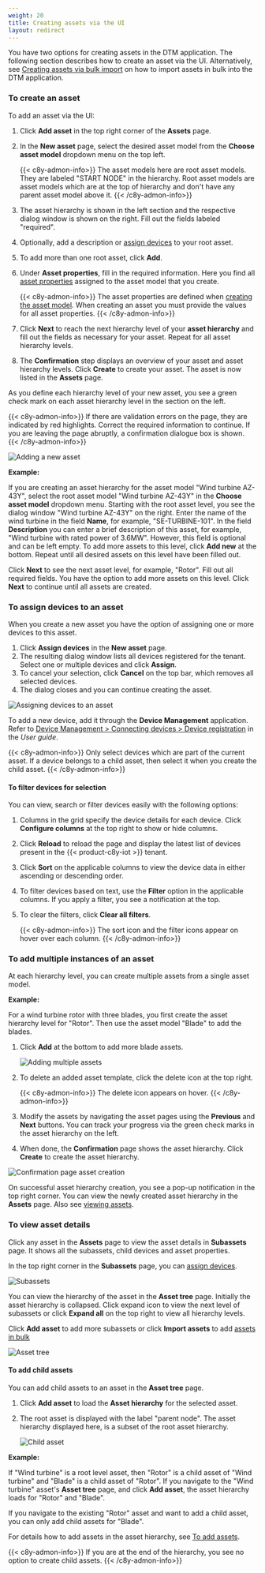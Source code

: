 ```yaml
---
weight: 20
title: Creating assets via the UI
layout: redirect
---
```


You have two options for creating assets in the DTM application.
The following section describes how to create an asset via the UI.
Alternatively, see [Creating assets via bulk import](/dtm/asset-hierarchy/#creating-assets-bulk-import) on how to import assets in bulk into the DTM application.

<a name="create-asset"></a>
### To create an asset

To add an asset via the UI:

1. Click **Add asset** in the top right corner of the **Assets** page.

2. In the **New asset** page, select the desired asset model from the **Choose asset model** dropdown menu on the top left.

    {{< c8y-admon-info>}}
The asset models here are root asset models.
They are labeled "START NODE" in the hierarchy.
Root asset models are asset models which are at the top of hierarchy and don't have any parent asset model above it.
    {{< /c8y-admon-info>}}

3. The asset hierarchy is shown in the left section and the respective dialog window is shown on the right. Fill out the fields labeled "required".

4. Optionally, add a description or [assign devices](#assign-devices-to-asset) to your root asset.

5. To add more than one root asset, click **Add**.

6. Under **Asset properties**, fill in the required information. Here you find all [asset properties](/dtm/asset-types/#property-library) assigned to the asset model that you create.

    {{< c8y-admon-info>}}
 The asset properties are defined when [creating the asset model](/dtm/asset-types/#create-asset-type).
 When creating an asset you must provide the values for all asset properties.
    {{< /c8y-admon-info>}}

7. Click **Next** to reach the next hierarchy level of your **asset hierarchy** and fill out the fields as necessary for your asset. Repeat for all asset hierarchy levels.

8. The **Confirmation** step displays an overview of your asset and asset hierarchy levels. Click **Create** to create your asset. The asset is now listed in the **Assets** page.

As you define each hierarchy level of your new asset, you see a green check mark on each asset hierarchy level in the section on the left.

{{< c8y-admon-info>}}
If there are validation errors on the page, they are indicated by red highlights.
Correct the required information to continue.
If you are leaving the page abruptly, a confirmation dialogue box is shown.
{{< /c8y-admon-info>}}

![Adding a new asset](/images/dtm/assets/dtm-assets-new-asset.png)

**Example:**

If you are creating an asset hierarchy for the asset model "Wind turbine AZ-43Y", select the root asset model "Wind turbine AZ-43Y" in the **Choose asset model** dropdown menu. Starting with the root asset level, you see the dialog window "Wind turbine AZ-43Y" on the right.
Enter the name of the wind turbine in the field **Name**, for example, "SE-TURBINE-101".
In the field **Description** you can enter a brief description of this asset, for example, "Wind turbine with rated power of 3.6MW".
However, this field is optional and can be left empty.
To add more assets to this level, click **Add new** at the bottom.
Repeat until all desired assets on this level have been filled out.

Click **Next** to see the next asset level, for example, "Rotor".
Fill out all required fields.
You have the option to add more assets on this level.
Click **Next** to continue until all assets are created.

<a name="assign-devices-to-asset"></a>
### To assign devices to an asset

When you create a new asset you have the option of assigning one or more devices to this asset.

1. Click **Assign devices** in the **New asset** page.
2. The resulting dialog window lists all devices registered for the tenant. Select one or multiple devices and click **Assign**.
3. To cancel your selection, click **Cancel** on the top bar, which removes all selected devices.
3. The dialog closes and you can continue creating the asset.

![Assigning devices to an asset](/images/dtm/assets/dtm-assets-assign-devices.png)

To add a new device, add it through the **Device Management** application.
Refer to [Device Management > Connecting devices > Device registration](/users-guide/device-management/#connecting-devices) in the *User guide*.

{{< c8y-admon-info>}}
Only select devices which are part of the current asset.
If a device belongs to a child asset, then select it when you create the child asset.
{{< /c8y-admon-info>}}


<a name=""></a>
#### To filter devices for selection

You can view, search or filter devices easily with the following options:

1. Columns in the grid specify the device details for each device. Click **Configure columns** at the top right to show or hide columns.

2. Click **Reload** to reload the page and display the latest list of devices present in the {{< product-c8y-iot >}} tenant.

3. Click **Sort** on the applicable columns to view the device data in either ascending or descending order.

4. To filter devices based on text, use the **Filter** option in the applicable columns. If you apply a filter, you see a notification at the top.

5. To clear the filters, click **Clear all filters**.

    {{< c8y-admon-info>}}
The sort icon and the filter icons appear on hover over each column.
    {{< /c8y-admon-info>}}

<a name=""></a>
### To add multiple instances of an asset

At each hierarchy level, you can create multiple assets from a single asset model.

**Example:**

For a wind turbine rotor with three blades, you first create the asset hierarchy level for "Rotor". Then use the asset model "Blade" to add the blades.

1. Click **Add** at the bottom to add more blade assets.

    ![Adding multiple assets](/images/dtm/assets/dtm-assets-add-multiple-instance.png)

2. To delete an added asset template, click the delete icon at the top right.

    {{< c8y-admon-info>}}
The delete icon appears on hover.
    {{< /c8y-admon-info>}}

3. Modify the assets by navigating the asset pages using the **Previous** and **Next** buttons. You can track your progress via the green check marks in the asset hierarchy on the left.

4. When done, the **Confirmation** page shows the asset hierarchy. Click **Create** to create the asset hierarchy.

![Confirmation page asset creation](/images/dtm/assets/dtm-assets-confirmation-page.png)

On successful asset hierarchy creation, you see a pop-up notification in the top right corner.
You can view the newly created asset hierarchy in the **Assets** page.
Also see [viewing assets](/dtm/asset-hierarchy/#viewing-assets).


<a name=""></a>
### To view asset details

Click any asset in the **Assets** page to view the asset details in **Subassets** page.
It shows all the subassets, child devices and asset properties.

In the top right corner in the **Subassets** page, you can [assign devices](#assign-devices-to-asset).

![Subassets](/images/dtm/assets/dtm-assets-subassets-page.png)

You can view the hierarchy of the asset in the **Asset tree** page. Initially the asset hierarchy is collapsed. Click expand icon to view the next level of subassets or click **Expand all** on the top right to view all hierarchy levels.

Click **Add asset** to add more subassets or click **Import assets** to add [assets in bulk](/dtm/asset-hierarchy/#creating-assets-bulk-import)

![Asset tree](/images/dtm/assets/dtm-assets-asset-tree-page.png)

<a name="add-child-assets"></a>
#### To add child assets

You can add child assets to an asset in the **Asset tree** page.

1. Click **Add asset** to load the **Asset hierarchy** for the selected asset.

2. The root asset is displayed with the label "parent node". The asset hierarchy displayed here, is a subset of the root asset hierarchy.

    ![Child asset](/images/dtm/assets/dtm-assets-add-child-asset.png)

**Example:**

If "Wind turbine" is a root level asset, then "Rotor" is a child asset of "Wind turbine" and "Blade" is a child asset of "Rotor".
If you navigate to the "Wind turbine" asset's **Asset tree** page, and click **Add asset**, the asset hierarchy loads for "Rotor" and "Blade".

If you navigate to the existing "Rotor" asset and want to add a child asset, you can only add child assets for "Blade".

For details how to add assets in the asset hierarchy, see [To add assets](#create-asset).

{{< c8y-admon-info>}}
If you are at the end of the hierarchy, you see no option to create child assets.
{{< /c8y-admon-info>}}
